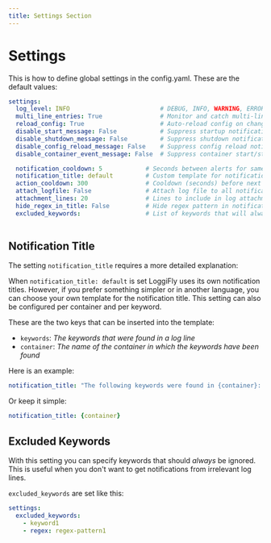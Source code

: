 ```yaml
---
title: Settings Section
---
```


# Settings

This is how to define global settings in the config.yaml.
These are the default values:
  
```yaml
settings:          
  log_level: INFO                         # DEBUG, INFO, WARNING, ERROR
  multi_line_entries: True                # Monitor and catch multi-line log entries instead of going line by line
  reload_config: True                     # Auto-reload config on changes
  disable_start_message: False            # Suppress startup notification
  disable_shutdown_message: False         # Suppress shutdown notification
  disable_config_reload_message: False    # Suppress config reload notification
  disable_container_event_message: False  # Suppress container start/stop notifications

  notification_cooldown: 5            # Seconds between alerts for same keyword (per container)
  notification_title: default         # Custom template for notification title
  action_cooldown: 300                # Cooldown (seconds) before next container action (min 60s)
  attach_logfile: False               # Attach log file to all notifications
  attachment_lines: 20                # Lines to include in log attachments
  hide_regex_in_title: False          # Hide regex pattern in notification title
  excluded_keywords:                  # List of keywords that will always be ignored in log lines. See the section below for how to configure these
  
```

## Notification Title

The setting `notification_title` requires a more detailed explanation:


When `notification_title: default` is set LoggiFly uses its own notification titles.
However, if you prefer something simpler or in another language, you can choose your own template for the notification title. 
This setting can also be configured per container and per keyword.

These are the two keys that can be inserted into the template:
- `keywords`: _The keywords that were found in a log line_ 
- `container`: _The name of the container in which the keywords have been found_

Here is an example:

```yaml
notification_title: "The following keywords were found in {container}: {keywords}"
```
Or keep it simple:
```yaml
notification_title: {container}
```

## Excluded Keywords

With this setting you can specify keywords that should _always_ be ignored. This is useful when you don't want to get notifications from irrelevant log lines.

`excluded_keywords` are set like this:

```yaml
settings:
  excluded_keywords:
    - keyword1
    - regex: regex-pattern1
```

